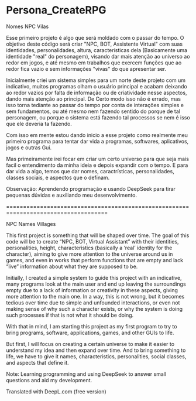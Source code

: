 # Persona_CreateRPG

Nomes NPC Vilas

Esse primeiro projeto é algo que será moldado com o passar do tempo. O objetivo deste código será criar "NPC, BOT, Assistente Virtual" com suas identidades, personalidades, altura, características dela (Basicamente uma identidade "real" do personagem), visando dar mais atenção ao universo ao redor em jogos, e até mesmo em trabalhos que exercem funções que ao redor fica vazio e sem informações "vivas" do que apresentar ser.

Inicialmente criei um sistema simples para um norte deste projeto com um indicativo, muitos programas olham o usuário principal e acabam deixando ao redor vazios por falta de informação ou de criatividade nesse aspectos, dando mais atenção ao principal. De Certo modo isso não é errado, mas isso torna tediante ao passar do tempo por conta de interações simples e sem fundamentos, ou até mesmo nem fazendo sentido do porque de tal personagem, ou porque o sistema está fazendo tal processos se nem é isso que ele deveria ta fazendo.

Com isso em mente estou dando inicio a esse projeto como realmente meu primeiro programa para tentar dar vida a programas, softwares, aplicativos, jogos e outras Gui.

Mas primeiramente irei focar em criar um certo universo para que seja mais facil o entendimento da minha ideia e depois expandir com o tempo. E para dar vida a algo, temos que dar nomes, caractrísticas, personalidades, classes sociais, e aspectos que o definam.


Observação: Aprendendo programação e usando DeepSeek para tirar pequenas dúvidas e auxiliando meu desenvolvimento.


====================================================================================

NPC Names Villages

This first project is something that will be shaped over time. The goal of this code will be to create “NPC, BOT, Virtual Assistant” with their identities, personalities, height, characteristics (basically a ‘real’ identity for the character), aiming to give more attention to the universe around us in games, and even in works that perform functions that are empty and lack “live” information about what they are supposed to be.

Initially, I created a simple system to guide this project with an indicative, many programs look at the main user and end up leaving the surroundings empty due to a lack of information or creativity in these aspects, giving more attention to the main one. In a way, this is not wrong, but it becomes tedious over time due to simple and unfounded interactions, or even not making sense of why such a character exists, or why the system is doing such processes if that is not what it should be doing.

With that in mind, I am starting this project as my first program to try to bring programs, software, applications, games, and other GUIs to life.

But first, I will focus on creating a certain universe to make it easier to understand my idea and then expand over time. And to bring something to life, we have to give it names, characteristics, personalities, social classes, and aspects that define it.


Note: Learning programming and using DeepSeek to answer small questions and aid my development.

Translated with DeepL.com (free version)
